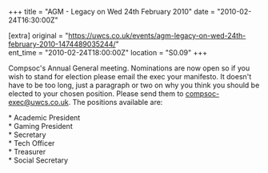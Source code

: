 +++
title = "AGM - Legacy on Wed 24th February 2010"
date = "2010-02-24T16:30:00Z"

[extra]
original = "https://uwcs.co.uk/events/agm-legacy-on-wed-24th-february-2010-1474489035244/"    
ent_time = "2010-02-24T18:00:00Z"
location = "S0.09"
+++

Compsoc's Annual General meeting. Nominations are now open so if you wish to stand for election please email the exec your manifesto. It doesn't have to be too long, just a paragraph or two on why you think you should be elected to your chosen position. Please send them to compsoc-exec@uwcs.co.uk. The positions available are:

\* Academic President  
\* Gaming President  
\* Secretary  
\* Tech Officer  
\* Treasurer  
\* Social Secretary

